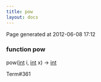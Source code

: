 ```yaml
---
title: pow
layout: docs
---
```


<div class="bottom_right_note">Page generated at 2012-06-08 17:12</div>
<h3><span class="minor">function</span> pow</h3>

pow(<a href="/docs/int.html">int</a> i, <a href="/docs/int.html">int</a> x) -> <a href="/docs/int.html">int</a>
<p></p>

<p><span class="extra_minor">Term#361</span></p>

